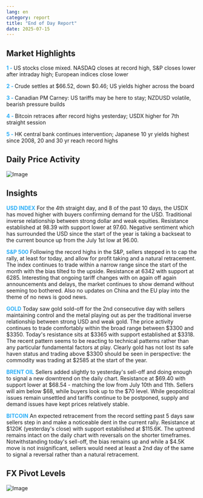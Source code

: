 ```yaml
---
lang: en
category: report
title: "End of Day Report"
date: 2025-07-15
---
```



<h2>Market Highlights</h2>
<strong style="color: #2caef7;">1 - </strong> US stocks close mixed. NASDAQ closes at record high, S&P closes lower after intraday high; European indices close lower

<strong style="color: #2caef7;">2 - </strong> Crude settles at $66.52, down $0.46; US yields higher across the board

<strong style="color: #2caef7;">3 - </strong> Canadian PM Carney: US tariffs may be here to stay; NZDUSD volatile, bearish pressure builds

<strong style="color: #2caef7;">4 - </strong> Bitcoin retraces after record highs yesterday; USDX higher for 7th straight session

<strong style="color: #2caef7;">5 - </strong> HK central bank continues intervention; Japanese 10 yr yields highest since 2008, 20 and 30 yr reach record highs



<h2>Daily Price Activity</h2>
<img src="https://markleighedu.github.io/img/Jul-2025/15-Jul-2025/price.jpg" alt="Image"/>

<h2>Insights</h2>
<strong style="color: #2caef7;">USD INDEX</strong> For the 4th straight day, and 8 of the past 10 days, the USDX has moved higher with buyers confirming demand for the USD. Traditional inverse relationship between strong dollar and weak equities. Resistance established at 98.39 with support lower at 97.60. Negative sentiment which has surrounded the USD since the start of the year is taking a backseat to the current bounce up from the July 1st low at 96.00. 

<strong style="color: #2caef7;">S&P 500</strong> Following the record highs in the S&P, sellers stepped in to cap the rally, at least for today, and allow for profit taking and a natural retracement. The index continues to trade within a narrow range since the start of the month with the bias tilted to the upside. Resistance at 6342 with support at 6285. Interesting that ongoing tariff changes with on again off again announcements and delays, the market continues to show demand without seeming too bothered. Also no updates on China and the EU play into the theme of no news is good news.     

<strong style="color: #2caef7;">GOLD</strong> Today saw gold sold-off for the 2nd consecutive day with sellers maintaining control and the metal playing out as per the traditional inverse relationship between strong USD and weak gold. The price activity continues to trade comfortably within the broad range between $3300 and $3350. Today's resistance sits at $3365 with support established at $3318. The recent pattern seems to be reacting to technical patterns rather than any particular fundamental factors at play. Clearly gold has not lost its safe haven status and trading above $3300 should be seen in perspective: the commodity was trading at $2585 at the start of the year.

<strong style="color: #2caef7;">BRENT OIL</strong> Sellers added slightly to yesterday's sell-off and doing enough to signal a new downtrend on the daily chart. Resistance at $69.40 with support lower at $68.54 - matching the low from July 10th and 11th. Sellers will aim below $68, while buyers look up to the $70 level. While geopolitical issues remain unsettled and tariffs continue to be postponed, supply and demand issues have kept prices relatively stable.

<strong style="color: #2caef7;">BITCOIN</strong> An expected retracement from the record setting past 5 days saw sellers step in and make a noticeable dent in the current rally. Resistance at $120K (yesterday's close) with support established at $115.6K. The uptrend remains intact on the daily chart with reversals on the shorter timeframes. Notwithstanding today's sell-off, the bias remains up and while a $4.5K move is not insignificant, sellers would need at least a 2nd day of the same to signal a reversal rather than a natural retracement.   



<h2>FX Pivot Levels</h2>
<img src="https://markleighedu.github.io/img/Jul-2025/15-Jul-2025/pivot.jpg" alt="Image"/>